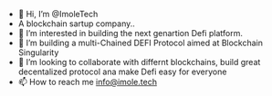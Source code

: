 - 👋 Hi, I’m @ImoleTech
- A blockchain sartup company..
- 👀 I’m interested in building the next genartion Defi platform.
- 🌱 I’m building a multi-Chained DEFI Protocol aimed at Blockchain Singularity
- 💞️ I’m looking to collaborate with differnt blockchains, build great decentalized protocol ana make Defi easy for everyone
- 📫 How to reach me info@imole.tech

<!---
ImoleTech/ImoleTech is a ✨ special ✨ repository because its `README.md` (this file) appears on your GitHub profile.
You can click the Preview link to take a look at your changes.
--->
